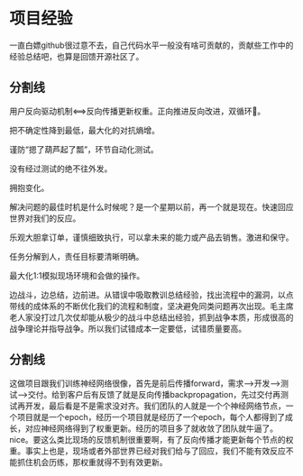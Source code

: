 # 项目经验

一直白嫖github很过意不去，自己代码水平一般没有啥可贡献的，贡献些工作中的经验总结吧，也算是回馈开源社区了。

分割线
----------------------------------------------------------------------------------------------------------------

用户反向驱动机制<==>反向传播更新权重。正向推进反向改进，双循环🔁。

把不确定性降到最低，最大化的对抗熵增。

谨防“摁了葫芦起了瓢”，环节自动化测试。

没有经过测试的绝不往外发。

拥抱变化。

解决问题的最佳时机是什么时候呢？是一个星期以前，再一个就是现在。快速回应世界对我们的反应。

乐观大胆拿订单，谨慎细致执行，可以拿未来的能力或产品去销售。激进和保守。

任务分解到人，责任目标要清晰明确。

最大化1:1模拟现场环境和会做的操作。

边战斗，边总结，边前进。从错误中吸取教训总结经验，找出流程中的漏洞，以点带线的成体系的不断优化我们的流程和制度，坚决避免同类问题再次出现。毛主席老人家没打过几次仗却能从极少的战斗中总结出经验，抓到战争本质，形成很高的战争理论并指导战争。所以我们试错成本一定要低，试错质量要高。


分割线
----------------------------------------------------------------------------------------------------------------

这做项目跟我们训练神经网络很像，首先是前后传播forward，需求-->开发-->测试-->交付。给到客户后有反馈了就是反向传播backpropagation，先过交付再测试再开发，最后看是不是需求没对齐。我们团队的人就是一个个神经网络节点，一个项目就是一个epoch，经历一个项目就是经历了一个epoch，每个人都得到了成长，对应神经网络得到了权重更新。经历的项目多了就收敛了团队就牛逼了。nice。要这么类比现场的反馈机制很重要啊，有了反向传播才能更新每个节点的权重。事实上也是，现场或者外部世界已经对我们给与了回应，我们不能有效反应不能抓住机会历练，那权重就得不到有效更新。